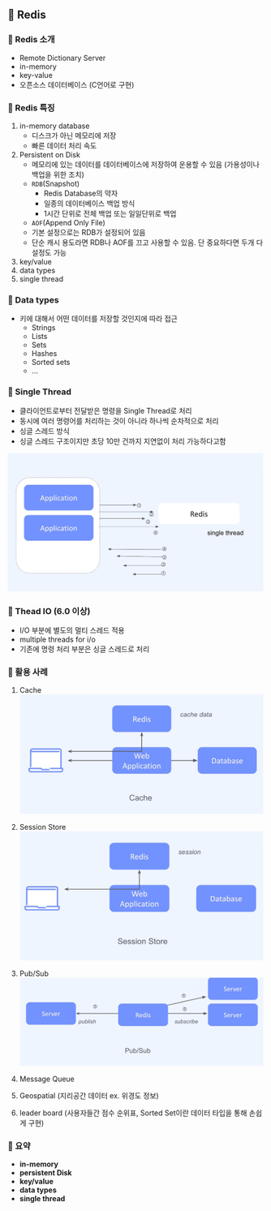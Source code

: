 ## :pushpin: Redis

### :seedling: Redis 소개
- Remote Dictionary Server
- in-memory 
- key-value
- 오픈소스 데이터베이스 (C언어로 구현)

### :seedling: Redis 특징
1. in-memory database 
   - 디스크가 아닌 메모리에 저장
   - 빠른 데이터 처리 속도
2. Persistent on Disk
   - 메모리에 있는 데이터를 데이터베이스에 저장하여 운용할 수 있음 (가용성이나 백업을 위한 조치)
   - `RDB`(Snapshot)
     - Redis Database의 약자
     - 일종의 데이터베이스 백업 방식 
     - 1시간 단위로 전체 백업 또는 일일단위로 백업
   - `AOF`(Append Only File)
   - 기본 설정으로는 RDB가 설정되어 있음
   - 단순 캐시 용도라면 RDB나 AOF를 끄고 사용할 수 있음. 단 중요하다면 두개 다 설정도 가능
3. key/value
4. data types
5. single thread

### :seedling: Data types
- 키에 대해서 어떤 데이터를 저장할 것인지에 따라 접근 
  - Strings
  - Lists
  - Sets
  - Hashes
  - Sorted sets
  - ...

### :seedling: Single Thread

- 클라이언트로부터 전달받은 명령을 Single Thread로 처리
- 동시에 여러 명령어를 처리하는 것이 아니라 하나씩 순차적으로 처리 
- 싱글 스레드 방식
- 싱글 스레드 구조이지만 초당 10만 건까지 지연없이 처리 가능하다고함

![](./images/redis01.png)

### :seedling: Thead IO (6.0 이상)
- I/O 부분에 별도의 멀티 스레드 적용  
- multiple threads for i/o
- 기존에 명령 처리 부분은 싱글 스레드로 처리

### :seedling: 활용 사례

1. Cache
![](./images/redis02.png)

2. Session Store
![](./images/redis03.png)

3. Pub/Sub
![](./images/redis04.png)

4. Message Queue
5. Geospatial (지리공간 데이터 ex. 위경도 정보)
6. leader board (사용자들간 점수 순위표, Sorted Set이란 데이터 타입을 통해 손쉽게 구현)


### :seedling: 요약
- **in-memory**
- **persistent Disk**
- **key/value**
- **data types**
- **single thread**

